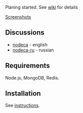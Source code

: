 Planing started. See [wiki](https://github.com/nodeca/nodeca/wiki) for details

[Screenshots](https://github.com/nodeca/nodeca-design)


Discussions
-----------

- [nodeca](https://groups.google.com/group/nodeca/) - english
- [nodeca-ru](https://groups.google.com/group/nodeca-ru/) - russian


Requirements
------------

Node.js, MongoDB, Redis.


Installation
------------

See [instructions](https://github.com/nodeca/nodeca/blob/master/INSTALL.md).


